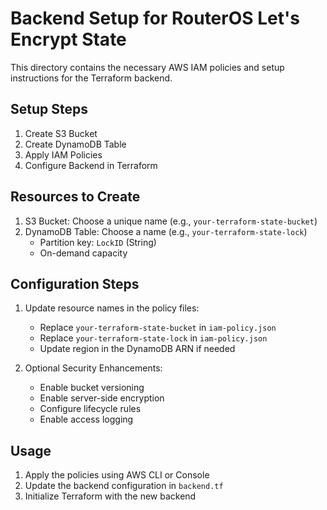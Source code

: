 # Backend Setup for RouterOS Let's Encrypt State

This directory contains the necessary AWS IAM policies and setup instructions for the Terraform backend.

## Setup Steps

1. Create S3 Bucket
2. Create DynamoDB Table
3. Apply IAM Policies
4. Configure Backend in Terraform

## Resources to Create

1. S3 Bucket: Choose a unique name (e.g., `your-terraform-state-bucket`)
2. DynamoDB Table: Choose a name (e.g., `your-terraform-state-lock`)
   - Partition key: `LockID` (String)
   - On-demand capacity

## Configuration Steps

1. Update resource names in the policy files:
   - Replace `your-terraform-state-bucket` in `iam-policy.json`
   - Replace `your-terraform-state-lock` in `iam-policy.json`
   - Update region in the DynamoDB ARN if needed

2. Optional Security Enhancements:
   - Enable bucket versioning
   - Enable server-side encryption
   - Configure lifecycle rules
   - Enable access logging

## Usage

1. Apply the policies using AWS CLI or Console
2. Update the backend configuration in `backend.tf`
3. Initialize Terraform with the new backend
